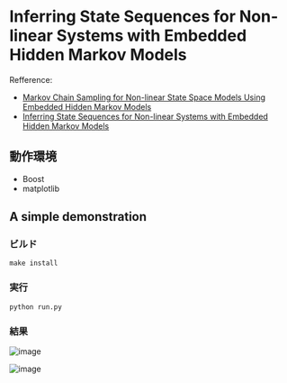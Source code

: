 # Inferring State Sequences for Non-linear Systems with Embedded Hidden Markov Models

Refference:

- [Markov Chain Sampling for Non-linear State Space Models Using Embedded Hidden Markov Models](https://arxiv.org/abs/math/0305039)
- [Inferring State Sequences for Non-linear Systems with Embedded Hidden Markov Models](https://papers.nips.cc/paper/2391-inferring-state-sequences-for-non-linear-systems-with-embedded-hidden-markov-models.pdf)

## 動作環境

- Boost
- matplotlib

## A simple demonstration

### ビルド

```
make install
```

### 実行

```
python run.py
```

### 結果

![image](https://pbs.twimg.com/media/DCmiJmAUwAMjUb4.jpg)

![image](https://pbs.twimg.com/media/DCmiK9UUIAAjvOZ.jpg)
